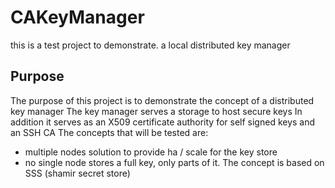 # CAKeyManager
this is a test project to demonstrate. a local distributed key manager

## Purpose
The purpose of this project is to demonstrate the concept of a distributed key manager
The key manager serves a storage to host secure keys 
In addition it serves as an X509 certificate authority for self signed keys and an SSH CA
The concepts that will be tested are:
* multiple nodes solution to provide ha / scale for the key store
* no single node stores a full key, only parts of it. The concept is based on SSS (shamir secret store) 
